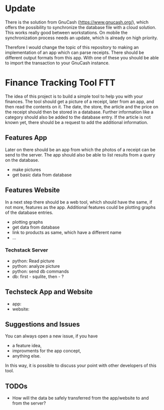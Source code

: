 # Update

There is the solution from GnuCash (https://www.gnucash.org/), which offers the possibility to synchronize the database file with a cloud solution. 
This works really good between workstations. 
On mobile the synchronization process needs an update, which is already on high príority. 

Therefore I would change the topic of this repository to making an implementation of an app which can parse receipts.
There should be different output formats from this app. 
With one of these you should be able to import the transaction to your GnuCash instance.

# Finance Tracking Tool FTT

The idea of this project is to build a simple tool to help you with your finances.
The tool should get a picture of a receipt, later from an app, and then read the contents on it. 
The date, the store, the article and the price on the receipt should then be stored in a database. 
Further information like a category should also be added to the database entry.
If the article is not known yet, there should be a request to add the additional information. 

## Features App

Later on there should be an app from which the photos of a receipt can be send to the server. 
The app should also be able to list results from a query on the database.

* make pictures
* get basic data from database

## Features Website

In a next step there should be a web tool, which should have the same, if not more, features as the app.
Additional features could be plotting graphs of the database entries.

* plotting graphs
* get data from database
* link to products as same, which have a different name
* ...

### Techstack Server

* python: Read picture
* python: analyze picture
* python: send db commands
* db: first - squlite, then - ?

## Techsteck App and Website

* app:
* website:

## Suggestions and Issues

You can always open a new issue, if you have
* a feature idea,
* improvments for the app concept,
* anything else. 

In this way, it is possible to discuss your point with other developers of this tool.

## TODOs

* How will the data be safely transferred from the app/website to and from the server?
